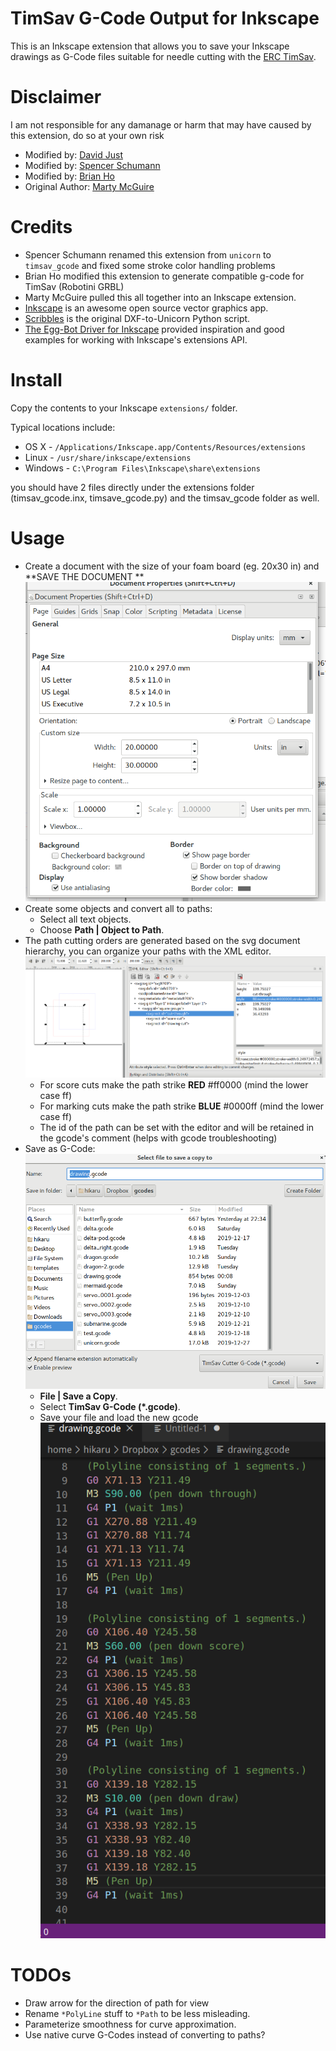 TimSav G-Code Output for Inkscape
===========================================

This is an Inkscape extension that allows you to save your Inkscape drawings as
G-Code files suitable for needle cutting with the [ERC TimSav](https://www.thingiverse.com/thing:3951161).

Disclaimer
===========================================
I am not responsible for any damanage or harm that may have caused by this extension, do so at your own risk

* Modified by: [David Just](https://github.com/DavidJJ/inkscape-timsav)
* Modified by: [Spencer Schumann](https://github.com/spencerschumann)
* Modified by: [Brian Ho](http://github.com/kawateihikaru)
* Original Author: [Marty McGuire](http://github.com/martymcguire)

Credits
=======

* Spencer Schumann renamed this extension from `unicorn` to `timsav_gcode` and fixed some stroke color handling problems
* Brian Ho modified this extension to generate compatible g-code for TimSav (Robotini GRBL)  
* Marty McGuire pulled this all together into an Inkscape extension.
* [Inkscape](http://www.inkscape.org/) is an awesome open source vector graphics app.
* [Scribbles](https://github.com/makerbot/Makerbot/tree/master/Unicorn/Scribbles%20Scripts) is the original DXF-to-Unicorn Python script.
* [The Egg-Bot Driver for Inkscape](http://code.google.com/p/eggbotcode/) provided inspiration and good examples for working with Inkscape's extensions API.

Install
=======

Copy the contents to your Inkscape `extensions/` folder.

Typical locations include:

* OS X - `/Applications/Inkscape.app/Contents/Resources/extensions`
* Linux - `/usr/share/inkscape/extensions`
* Windows - `C:\Program Files\Inkscape\share\extensions`

you should have 2 files directly under the extensions folder (timsav_gcode.inx, timsave_gcode.py) and the timsav_gcode folder as well.

Usage
=====

* Create a document with the size of your foam board (eg. 20x30 in)  and **SAVE THE DOCUMENT **
    ![Document Property](doc/image1.png)
* Create some objects and convert all to paths:
	* Select all text objects.
	* Choose **Path | Object to Path**.
* The path cutting orders are generated based on the svg document hierarchy, you can organize your paths with the XML editor.
    ![Document Property](doc/image2.png)
    * For score cuts make the path strike **RED** #ff0000 (mind the lower case ff)
    * For marking cuts make the path strike **BLUE** #0000ff (mind the lower case ff)
    * The id of the path can be set with the editor and will be retained in the gcode's comment (helps with gcode troubleshooting)
* Save as G-Code:
    ![Document Property](doc/image3.png)
	* **File | Save a Copy**.
	* Select **TimSav G-Code (\*.gcode)**.
	* Save your file and load the new gcode
	![Document Property](doc/image4.png)

TODOs
=====
* Draw arrow for the direction of path for view
* Rename `*PolyLine` stuff to `*Path` to be less misleading.
* Parameterize smoothness for curve approximation.
* Use native curve G-Codes instead of converting to paths?
